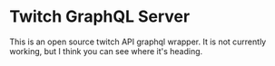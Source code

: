 # Twitch GraphQL Server

This is an open source twitch API graphql wrapper. It is not currently working, but I think you can see where it's heading. 